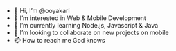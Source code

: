 - 👋 Hi, I’m @ooyakari
- 👀 I’m interested in Web & Mobile Development
- 🌱 I’m currently learning Node.js, Javascript & Java
- 💞️ I’m looking to collaborate on new projects on mobile
- 📫 How to reach me God knows

<!---
ooyakari/ooyakari is a ✨ special ✨ repository because its `README.md` (this file) appears on your GitHub profile.
You can click the Preview link to take a look at your changes.
--->
